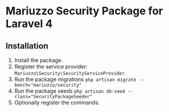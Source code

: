 Mariuzzo Security Package for Laravel 4
=======================================

Installation
------------

 1. Install the package.
 2. Register the service provider: `Mariuzzo\Security\SecurityServiceProvider`.
 3. Run the package migrations `php artisan migrate --bench="mariuzzo/security"`
 4. Run the package seeds `php artisan db:seed --class="SecurityPackageSeeder"`
 5. Optionally register the commands.
